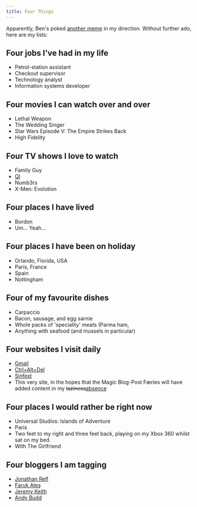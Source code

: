 ```yaml
---
title: Four Things
---
```

Apparently, Ben's poked [another meme][Ben origin] in my direction.
Without further ado, here are my lists:

## Four jobs I've had in my life

* Petrol-station assistant
* Checkout supervisor
* Technology analyst
* Information systems developer

## Four movies I can watch over and over

* Lethal Weapon
* The Wedding Singer
* Star Wars Episode V: The Empire Strikes Back
* High Fidelity

## Four TV shows I love to watch

* Family Guy
* [QI][]
* Numb3rs
* X-Men: Evolution

## Four places I have lived

* Bordon
* Um... Yeah...

## Four places I have been on holiday

* Orlando, Florida, USA
* Paris, France
* Spain
* Nottingham

## Four of my favourite dishes

* Carpaccio
* Bacon, sausage, and egg sarnie
* Whole packs of 'speciality' meats (Parma ham,
* Anything with seafood (and mussels in particular)

## Four websites I visit daily

* [Gmail][]
* [Ctrl+Alt+Del][]
* [Sinfest][]
* This very site, in the hopes that the Magic Blog-Post Færies will
  have added content in my <del>laziness</del><ins>absence</ins>

## Four places I would rather be right now

* Universal Studios: Islands of Adventure
* Paris
* Two feet to my right and three feet back, playing on my Xbox 360
  whilst sat on my bed.
* With The Girlfriend

## Four bloggers I am tagging

* [Jonathan Relf][Jon]
* [Faruk Ateş][Faruk]
* [Jeremy Keith][Jeremy]
* [Andy Budd][Andy]

[Ben origin]: http://ben-ward.co.uk/journal/four-things/ "Ben Ward's Four Things"
[QI]: http://www.qi.com/tv/ "Quite Interesting TV show"
[Gmail]: http://mail.google.com/
[Ctrl+Alt+Del]: http://cad-comic.com/
[Sinfest]: http://sinfest.net/
[Jon]: http://mindthe.net/badger/
[Faruk]: http://kurafire.net/
[Jeremy]: http://adactio.com/journal/
[Andy]: http://andybudd.com/
